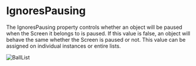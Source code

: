 # IgnoresPausing

The IgnoresPausing property controls whether an object will be paused when the Screen it belongs to is paused. If this value is false, an object will behave the same whether the Screen is paused or not. This value can be assigned on individual instances or entire lists.

![BallList ](../../media/2022-10-img\_635c89181c21c.png)
